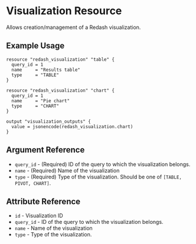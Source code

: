 # Visualization Resource

Allows creation/management of a Redash visualization.

## Example Usage

```hcl
resource "redash_visualization" "table" {
  query_id = 1
  name     = "Results table"
  type     = "TABLE"
}

resource "redash_visualization" "chart" {
  query_id = 1
  name     = "Pie chart"
  type     = "CHART"
}

output "visualization_outputs" {
  value = jsonencode(redash_visualization.chart)
}
```

## Argument Reference

* `query_id` - (Required) ID of the query to which the visualization belongs.
* `name` - (Required) Name of the visualization
* `type` - (Required) Type of the visualization. Should be one of `[TABLE, PIVOT, CHART]`.

## Attribute Reference

* `id` - Visualization ID
* `query_id` - ID of the query to which the visualization belongs.
* `name` - Name of the visualization
* `type` - Type of the visualization.